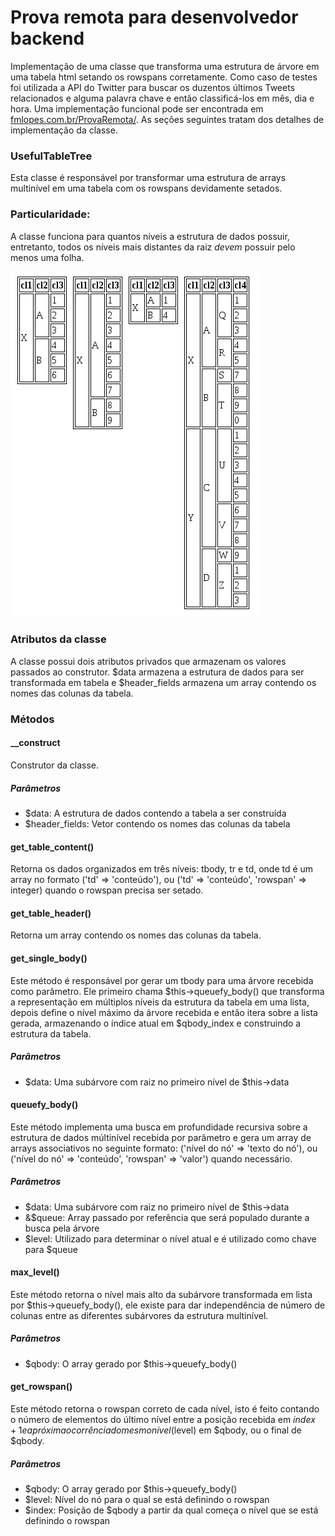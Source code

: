 # Prova remota para desenvolvedor backend
Implementação de uma classe que transforma uma estrutura de árvore em uma tabela
html setando os rowspans corretamente. Como caso de testes foi utilizada a API
do Twitter para buscar os duzentos últimos Tweets relacionados e alguma palavra
chave e então classificá-los em mês, dia e hora. Uma implementação funcional
pode ser encontrada em [fmlopes.com.br/ProvaRemota/](https://www.fmlopes.com.br/ProvaRemota/).
As seções seguintes tratam dos detalhes de implementação da classe. 

### UsefulTableTree
Esta classe é responsável por transformar uma estrutura de arrays multinível
em uma tabela com os rowspans devidamente setados.

### Particularidade:
A classe funciona para quantos níveis a estrutura de dados possuir, entretanto,
todos os níveis mais distantes da raiz *devem* possuir pelo menos uma folha.

![Alt Testes](images/testes.png "Alguns testes variando quantidade de elementos e altura da árvore")

### Atributos da classe
A classe possui dois atributos privados que armazenam os valores passados ao construtor.
$data armazena a estrutura de dados para ser transformada em tabela e $header\_fields
armazena um array contendo os nomes das colunas da tabela.


### Métodos
#### __construct
Construtor da classe.

##### Parâmetros
* $data: A estrutura de dados contendo a tabela a ser construída
* $header\_fields: Vetor contendo os nomes das colunas da tabela


#### get\_table\_content()
Retorna os dados organizados em três níveis: tbody, tr e td, onde td é um array
no formato ('td' => 'conteúdo'), ou ('td' => 'conteúdo', 'rowspan' => integer)
quando o rowspan precisa ser setado.


#### get\_table\_header()
Retorna um array contendo os nomes das colunas da tabela.


#### get\_single\_body()
Este método é responsável por gerar um tbody para uma árvore recebida como parâmetro.
Ele primeiro chama $this->queuefy\_body() que transforma a representação em múltiplos
níveis da estrutura da tabela em uma lista, depois define o nível máximo da árvore
recebida e então itera sobre a lista gerada, armazenando o índice atual em $qbody\_index
e construindo a estrutura da tabela.

##### Parâmetros
* $data: Uma subárvore com raiz no primeiro nível de $this->data


#### queuefy\_body()
Este método implementa uma busca em profundidade recursiva sobre a estrutura
de dados múltinível recebida por parâmetro e gera um array de arrays associativos
no seguinte formato: ('nível do nó' => 'texto do nó'), ou ('nível do nó' => 'conteúdo', 'rowspan' => 'valor')
quando necessário.

##### Parâmetros
* $data: Uma subárvore com raiz no primeiro nível de $this->data
* &$queue: Array passado por referência que será populado durante a busca pela árvore
* $level: Utilizado para determinar o nível atual e é utilizado como chave para $queue


#### max\_level()
Este método retorna o nível mais alto da subárvore transformada em lista por $this->queuefy\_body(),
ele existe para dar independência de número de colunas entre as diferentes subárvores da estrutura
multinível.

##### Parâmetros
* $qbody: O array gerado por $this->queuefy\_body()



#### get\_rowspan()
Este método retorna o rowspan correto de cada nível, isto é feito contando o número de
elementos do último nível entre a posição recebida em $index + 1 e a próxima ocorrência
do mesmo nível ($level) em $qbody, ou o final de $qbody.

##### Parâmetros 
* $qbody: O array gerado por $this->queuefy\_body()
* $level: Nível do nó para o qual se está definindo o rowspan
* $index: Posição de $qbody a partir da qual começa o nível que se está definindo o rowspan

